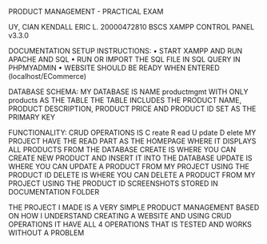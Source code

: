 PRODUCT MANAGEMENT - PRACTICAL EXAM

UY, CIAN KENDALL ERIC L.
20000472810
BSCS
XAMPP CONTROL PANEL v3.3.0










DOCUMENTATION
SETUP INSTRUCTIONS:
    • START XAMPP AND RUN APACHE AND SQL
    • RUN OR IMPORT THE SQL FILE IN SQL QUERY IN PHPMYADMIN
    • WEBSITE SHOULD BE READY WHEN ENTERED (localhost/ECommerce)

DATABASE SCHEMA:
    MY DATABASE IS NAME productmgmt WITH ONLY products AS THE TABLE
THE TABLE INCLUDES THE PRODUCT NAME, PRODUCT DESCRIPTION, PRODUCT PRICE AND PRODUCT ID SET AS THE PRIMARY KEY

FUNCTIONALITY:
    CRUD OPERATIONS IS
    C reate
    R ead
    U pdate
    D elete
    MY PROJECT HAVE THE READ PART AS THE HOMEPAGE WHERE IT DISPLAYS ALL PRODUCTS FROM THE DATABASE
    CREATE IS WHERE YOU CAN CREATE NEW PRODUCT AND INSERT IT INTO THE DATABASE
    UPDATE IS WHERE YOU CAN UPDATE A PRODUCT FROM MY PROJECT USING THE PRODUCT ID
    DELETE IS WHERE YOU CAN DELETE A PRODUCT FROM MY PROJECT USING THE PRODUCT ID
SCREENSHOTS STORED IN DOCUMENTATION FOLDER

THE PROJECT I MADE IS A VERY SIMPLE PRODUCT MANAGEMENT BASED ON HOW I UNDERSTAND CREATING A WEBSITE AND USING CRUD OPERATIONS IT HAVE ALL 4 OPERATIONS THAT IS TESTED AND WORKS WITHOUT A PROBLEM